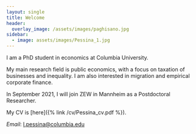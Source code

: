 ```yaml
---
layout: single
title: Welcome
header: 
  overlay_image: /assets/images/paghisano.jpg
sidebar:
  - image: assets/images/Pessina_1.jpg
---
```


<style>
  .bottom-space {
     margin-bottom: 1cm;
  }
</style>


<p>I am a PhD student in economics at Columbia University. </p>

<p> My main research field is public economics, with a focus on taxation of businesses and inequality. I am also interested in migration and empirical corporate finance. </p>
          
In September 2021, I will join ZEW in Mannheim as a Postdoctoral Researcher.

My CV is [here]({% link /cv/Pessina_cv.pdf %}). 

*Email*: l.pessina@columbia.edu
